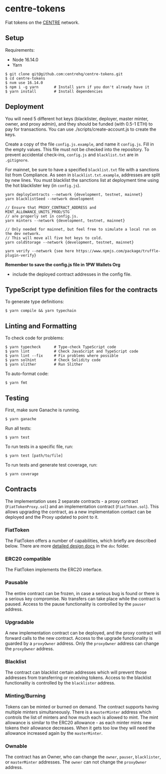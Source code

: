 # centre-tokens

Fiat tokens on the [CENTRE](https://centre.io) network.

## Setup

Requirements:

- Node 16.14.0
- Yarn

```
$ git clone git@github.com:centrehq/centre-tokens.git
$ cd centre-tokens
$ nvm use 16.14.0
$ npm i -g yarn       # Install yarn if you don't already have it
$ yarn install        # Install dependencies
```

## Deployment

You will need 5 different hot keys (blacklister, deployer, master minter, owner,
and proxy admin), and they should be funded (with 0.5-1 ETH) to pay for
transactions. You can use ./scripts/create-account.js to create the keys.

Create a copy of the file `config.js.example`, and name it `config.js`. Fill in
the empty values. This file must not be checked into the repository. To prevent
accidental check-ins, `config.js` and `blacklist.txt` are in `.gitignore`.

For mainnet, be sure to have a specified `blacklist.txt` file with a sanctions
list from Compliance. As seen in `blacklist.txt.example`, addresses are split by
new lines. You must blacklist the sanctions list at deployment time using the
hot blacklister key (in `config.js`).

```
yarn deployContracts --network {development, testnet, mainnet}
yarn blacklistSeed --network development

// Ensure that PROXY_CONTRACT_ADDRESS and MINT_ALLOWANCE_UNITS_PROD/STG
// are properly set in config.js.
yarn minters --network {development, testnet, mainnet}

// Only needed for mainnet, but feel free to simulate a local run on the dev network.
// This will move all five hot keys to cold.
yarn coldStorage --network {development, testnet, mainnet}

yarn verify --network {see here https://www.npmjs.com/package/truffle-plugin-verify}
```

**Remember to save the config.js file in 1PW Wallets Org**

- include the deployed contract addresses in the config file.

## TypeScript type definition files for the contracts

To generate type definitions:

```
$ yarn compile && yarn typechain
```

## Linting and Formatting

To check code for problems:

```
$ yarn typecheck      # Type-check TypeScript code
$ yarn lint           # Check JavaScript and TypeScript code
$ yarn lint --fix     # Fix problems where possible
$ yarn solhint        # Check Solidity code
$ yarn slither        # Run Slither
```

To auto-format code:

```
$ yarn fmt
```

## Testing

First, make sure Ganache is running.

```
$ yarn ganache
```

Run all tests:

```
$ yarn test
```

To run tests in a specific file, run:

```
$ yarn test [path/to/file]
```

To run tests and generate test coverage, run:

```
$ yarn coverage
```

## Contracts

The implementation uses 2 separate contracts - a proxy contract
(`FiatTokenProxy.sol`) and an implementation contract (`FiatToken.sol`). This
allows upgrading the contract, as a new implementation contact can be deployed
and the Proxy updated to point to it.

### FiatToken

The FiatToken offers a number of capabilities, which briefly are described
below. There are more [detailed design docs](./doc/tokendesign.md) in the `doc`
folder.

### ERC20 compatible

The FiatToken implements the ERC20 interface.

### Pausable

The entire contract can be frozen, in case a serious bug is found or there is a
serious key compromise. No transfers can take place while the contract is
paused. Access to the pause functionality is controlled by the `pauser` address.

### Upgradable

A new implementation contract can be deployed, and the proxy contract will
forward calls to the new contract. Access to the upgrade functionality is
guarded by a `proxyOwner` address. Only the `proxyOwner` address can change the
`proxyOwner` address.

### Blacklist

The contract can blacklist certain addresses which will prevent those addresses
from transferring or receiving tokens. Access to the blacklist functionality is
controlled by the `blacklister` address.

### Minting/Burning

Tokens can be minted or burned on demand. The contract supports having multiple
minters simultaneously. There is a `masterMinter` address which controls the
list of minters and how much each is allowed to mint. The mint allowance is
similar to the ERC20 allowance - as each minter mints new tokens their allowance
decreases. When it gets too low they will need the allowance increased again by
the `masterMinter`.

### Ownable

The contract has an Owner, who can change the `owner`, `pauser`, `blacklister`,
or `masterMinter` addresses. The `owner` can not change the `proxyOwner`
address.
